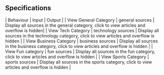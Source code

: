 ## Specifications
| Behaviour | Input | Output |
| View General Category | general sources | Display all sources in the general category, click to view articles and overflow is hidden|
| View Tech Category | technology sources | Display all sources in the technology category, click to view articles and overflow is hidden |
| View Business Category | business sources | Display all sources in the business category, click to view articles and overflow is hidden |
| View Fun category | fun sources | Display all sources in the fun category, click to view articles and overflow is hidden |
| View Sports Category | sports sources | Display all sources in the sports category, click to view articles and overflow is hidden |